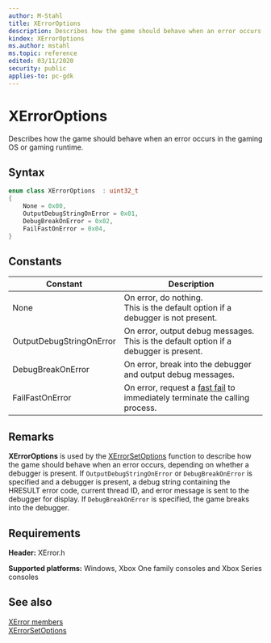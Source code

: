 ```yaml
---
author: M-Stahl
title: XErrorOptions
description: Describes how the game should behave when an error occurs in the gaming OS or gaming runtime.
kindex: XErrorOptions
ms.author: mstahl
ms.topic: reference
edited: 03/11/2020
security: public
applies-to: pc-gdk
---
```


# XErrorOptions
  
Describes how the game should behave when an error occurs in the gaming OS or gaming runtime.  
  
## Syntax
  
```cpp
enum class XErrorOptions  : uint32_t  
{  
    None = 0x00,  
    OutputDebugStringOnError = 0x01,  
    DebugBreakOnError = 0x02,  
    FailFastOnError = 0x04,  
}  
```  
  
## Constants
  
| Constant | Description |  
| -------- | ----------- |  
| None | On error, do nothing.<br/>This is the default option if a debugger is not present. |  
| OutputDebugStringOnError | On error, output debug messages.<br/>This is the default option if a debugger is present. |  
| DebugBreakOnError | On error, break into the debugger and output debug messages. |  
| FailFastOnError | On error, request a [fast fail](/cpp/intrinsics/fastfail?view=vs-2019) to immediately terminate the calling process. |  
  
## Remarks
  
**XErrorOptions** is used by the [XErrorSetOptions](../functions/xerrorsetoptions.md) function to describe how the game should behave when an error occurs, depending on whether a debugger is present. If `OutputDebugStringOnError` or `DebugBreakOnError` is specified and a debugger is present, a debug string containing the HRESULT error code, current thread ID, and error message is sent to the debugger for display. If `DebugBreakOnError` is specified, the game breaks into the debugger.  
  
## Requirements
  
**Header:** XError.h  
  
**Supported platforms:** Windows, Xbox One family consoles and Xbox Series consoles  
  
## See also
  
[XError members](../xerror_members.md)  
[XErrorSetOptions](../functions/xerrorsetoptions.md)  
  